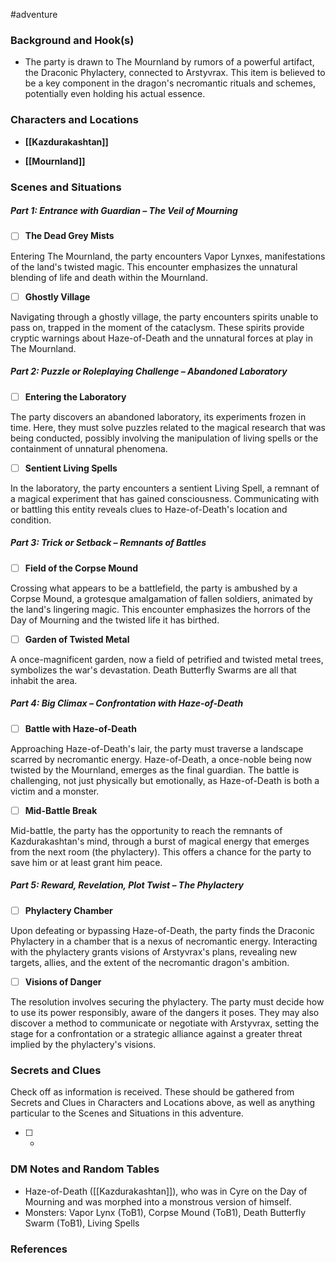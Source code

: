  #adventure 

### Background and Hook(s)

* The party is drawn to The Mournland by rumors of a powerful artifact, the Draconic Phylactery, connected to Arstyvrax. This item is believed to be a key component in the dragon's necromantic rituals and schemes, potentially even holding his actual essence.

### Characters and Locations

* **[[Kazdurakashtan]]**

* **[[Mournland]]**

### Scenes and Situations

##### Part 1: Entrance with Guardian – The Veil of Mourning

 - [ ]  **The Dead Grey Mists**

Entering The Mournland, the party encounters Vapor Lynxes, manifestations of the land's twisted magic. This encounter emphasizes the unnatural blending of life and death within the Mournland.

 - [ ]  **Ghostly Village**

Navigating through a ghostly village, the party encounters spirits unable to pass on, trapped in the moment of the cataclysm. These spirits provide cryptic warnings about Haze-of-Death and the unnatural forces at play in The Mournland.

##### Part 2: Puzzle or Roleplaying Challenge – Abandoned Laboratory

 - [ ]  **Entering the Laboratory**

The party discovers an abandoned laboratory, its experiments frozen in time. Here, they must solve puzzles related to the magical research that was being conducted, possibly involving the manipulation of living spells or the containment of unnatural phenomena.

 - [ ]  **Sentient Living Spells**

In the laboratory, the party encounters a sentient Living Spell, a remnant of a magical experiment that has gained consciousness. Communicating with or battling this entity reveals clues to Haze-of-Death's location and condition.

##### Part 3: Trick or Setback – Remnants of Battles

 - [ ]  **Field of the Corpse Mound**

Crossing what appears to be a battlefield, the party is ambushed by a Corpse Mound, a grotesque amalgamation of fallen soldiers, animated by the land's lingering magic. This encounter emphasizes the horrors of the Day of Mourning and the twisted life it has birthed.

 - [ ]  **Garden of Twisted Metal**

A once-magnificent garden, now a field of petrified and twisted metal trees, symbolizes the war's devastation. Death Butterfly Swarms are all that inhabit the area.
##### Part 4: Big Climax – Confrontation with Haze-of-Death

 - [ ]  **Battle with Haze-of-Death**

Approaching Haze-of-Death's lair, the party must traverse a landscape scarred by necromantic energy. Haze-of-Death, a once-noble being now twisted by the Mournland, emerges as the final guardian. The battle is challenging, not just physically but emotionally, as Haze-of-Death is both a victim and a monster.

 - [ ]  **Mid-Battle Break**

Mid-battle, the party has the opportunity to reach the remnants of Kazdurakashtan's mind, through a burst of magical energy that emerges from the next room (the phylactery). This offers a chance for the party to save him or at least grant him peace.

##### Part 5: Reward, Revelation, Plot Twist – The Phylactery

 - [ ]  **Phylactery Chamber**

Upon defeating or bypassing Haze-of-Death, the party finds the Draconic Phylactery in a chamber that is a nexus of necromantic energy. Interacting with the phylactery grants visions of Arstyvrax's plans, revealing new targets, allies, and the extent of the necromantic dragon's ambition.

 - [ ]  **Visions of Danger**

The resolution involves securing the phylactery. The party must decide how to use its power responsibly, aware of the dangers it poses. They may also discover a method to communicate or negotiate with Arstyvrax, setting the stage for a confrontation or a strategic alliance against a greater threat implied by the phylactery's visions.

### Secrets and Clues
Check off as information is received. These should be gathered from Secrets and Clues in Characters and Locations above, as well as anything particular to the Scenes and Situations in this adventure.

 - [ ] -

### DM Notes and Random Tables

* Haze-of-Death ([[Kazdurakashtan]]), who was in Cyre on the Day of Mourning and was morphed into a monstrous version of himself.
* Monsters: Vapor Lynx (ToB1), Corpse Mound (ToB1), Death Butterfly Swarm (ToB1), Living Spells

### References

